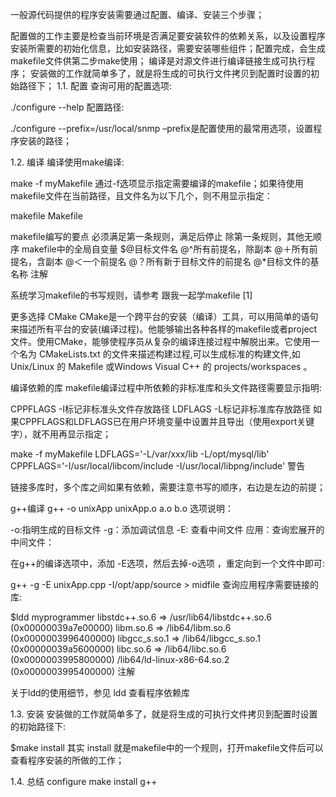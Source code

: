 一般源代码提供的程序安装需要通过配置、编译、安装三个步骤；

配置做的工作主要是检查当前环境是否满足要安装软件的依赖关系，以及设置程序安装所需要的初始化信息，比如安装路径，需要安装哪些组件；配置完成，会生成makefile文件供第二步make使用；
编译是对源文件进行编译链接生成可执行程序；
安装做的工作就简单多了，就是将生成的可执行文件拷贝到配置时设置的初始路径下；
1.1. 配置
查询可用的配置选项:

./configure --help
配置路径:

./configure --prefix=/usr/local/snmp
–prefix是配置使用的最常用选项，设置程序安装的路径；

1.2. 编译
编译使用make编译:

make -f myMakefile
通过-f选项显示指定需要编译的makefile；如果待使用makefile文件在当前路径，且文件名为以下几个，则不用显示指定：

makefile Makefile

makefile编写的要点
必须满足第一条规则，满足后停止
除第一条规则，其他无顺序
makefile中的全局自变量
$@目标文件名
@^所有前提名，除副本
@＋所有前提名，含副本
@＜一个前提名
@？所有新于目标文件的前提名
@*目标文件的基名称
注解

系统学习makefile的书写规则，请参考 跟我一起学makefile [1]

更多选择 CMake
CMake是一个跨平台的安装（编译）工具，可以用简单的语句来描述所有平台的安装(编译过程)。他能够输出各种各样的makefile或者project文件。使用CMake，能够使程序员从复杂的编译连接过程中解脱出来。它使用一个名为 CMakeLists.txt 的文件来描述构建过程,可以生成标准的构建文件,如 Unix/Linux 的 Makefile 或Windows Visual C++ 的 projects/workspaces 。

编译依赖的库
makefile编译过程中所依赖的非标准库和头文件路径需要显示指明:

CPPFLAGS -I标记非标准头文件存放路径
LDFLAGS  -L标记非标准库存放路径
如果CPPFLAGS和LDFLAGS已在用户环境变量中设置并且导出（使用export关键字），就不用再显示指定；

make -f myMakefile LDFLAGS='-L/var/xxx/lib -L/opt/mysql/lib'
    CPPFLAGS='-I/usr/local/libcom/include -I/usr/local/libpng/include'
警告

链接多库时，多个库之间如果有依赖，需要注意书写的顺序，右边是左边的前提；

g++编译
g++ -o unixApp unixApp.o a.o b.o
选项说明：

-o:指明生成的目标文件
-g：添加调试信息
-E: 查看中间文件
应用：查询宏展开的中间文件：

在g++的编译选项中，添加 -E选项，然后去掉-o选项 ，重定向到一个文件中即可:

g++ -g -E unixApp.cpp  -I/opt/app/source > midfile
查询应用程序需要链接的库:

$ldd myprogrammer
    libstdc++.so.6 => /usr/lib64/libstdc++.so.6 (0x00000039a7e00000)
    libm.so.6 => /lib64/libm.so.6 (0x0000003996400000)
    libgcc_s.so.1 => /lib64/libgcc_s.so.1 (0x00000039a5600000)
    libc.so.6 => /lib64/libc.so.6 (0x0000003995800000)
    /lib64/ld-linux-x86-64.so.2 (0x0000003995400000)
注解

关于ldd的使用细节，参见 ldd 查看程序依赖库

1.3. 安装
安装做的工作就简单多了，就是将生成的可执行文件拷贝到配置时设置的初始路径下:

$make install
其实 install 就是makefile中的一个规则，打开makefile文件后可以查看程序安装的所做的工作；

1.4. 总结
configure make install g++
